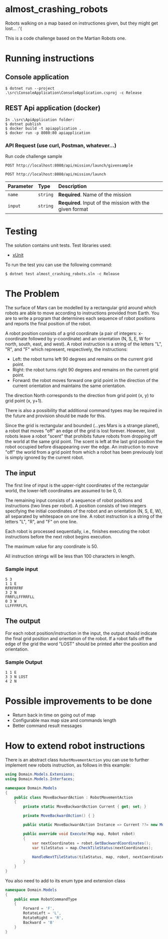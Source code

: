 ﻿# almost_crashing_robots
Robots walking on a map based on instructiones given, but they might get lost... :'(

This is a code challenge based on the Martian Robots one.

# Running instructions

## Console application

```
$ dotnet run --project .\src\ConsoleApplication\ConsoleApplication.csproj -c Release
```

## REST Api application (docker)

```
In .\src\ApiApplication folder:
$ dotnet publish
$ docker build -t apiapplication .
$ docker run -p 8080:80 apiapplication
```

### API Request (use curl, Postman, whatever...)

Run code challenge sample
```http
POST http://localhost:8080/api/mission/launch/givensample
```

```http
POST http://localhost:8080/api/mission/launch
```

| Parameter | Type     | Description                       |
| :-------- | :------- | :-------------------------------- |
| `name`      | `string` | **Required**. Name of the mission |
| `input`      | `string` | **Required**. Input of the mission with the given format |

# Testing

The solution contains unit tests.
Test libraries used:
- [xUnit](https://xunit.net/)

To run the test you can use the following command:

```
$ dotnet test almost_crashing_robots.sln -c Release
```

# The Problem

The surface of Mars can be modelled by a rectangular grid around which robots are
able to move according to instructions provided from Earth. You are to write a
program that determines each sequence of robot positions and reports the final
position of the robot.

A robot position consists of a grid coordinate (a pair of integers: x-coordinate followed
by y-coordinate) and an orientation (N, S, E, W for north, south, east, and west). A
robot instruction is a string of the letters "L", "R", and "F" which represent,
respectively, the instructions:

* Left: the robot turns left 90 degrees and remains on the current grid point.
* Right: the robot turns right 90 degrees and remains on the current grid point.
* Forward: the robot moves forward one grid point in the direction of the current
orientation and maintains the same orientation.

The direction North corresponds to the direction from grid point (x, y) to grid point (x,
y+1).

There is also a possibility that additional command types may be required in the
future and provision should be made for this.

Since the grid is rectangular and bounded (...yes Mars is a strange planet), a robot
that moves "off" an edge of the grid is lost forever. However, lost robots leave a robot
"scent" that prohibits future robots from dropping off the world at the same grid point.
The scent is left at the last grid position the robot occupied before disappearing over
the edge. An instruction to move "off" the world from a grid point from which a robot
has been previously lost is simply ignored by the current robot.

## The input

The first line of input is the upper-right coordinates of the rectangular world, the
lower-left coordinates are assumed to be 0, 0.

The remaining input consists of a sequence of robot positions and instructions (two
lines per robot). A position consists of two integers specifying the initial coordinates
of the robot and an orientation (N, S, E, W), all separated by whitespace on one line.
A robot instruction is a string of the letters "L", "R", and "F" on one line.

Each robot is processed sequentially, i.e., finishes executing the robot instructions
before the next robot begins execution.

The maximum value for any coordinate is 50.

All instruction strings will be less than 100 characters in length.

### Sample input

```
5 3
1 1 E
RFRFRFRF
3 2 N
FRRFLLFFRRFLL
0 3 W
LLFFFRFLFL
```

## The output

For each robot position/instruction in the input, the output should indicate the final
grid position and orientation of the robot. If a robot falls off the edge of the grid the
word "LOST" should be printed after the position and orientation.

### Sample Output

```
1 1 E
3 3 N LOST
4 2 N
```

# Possible improvements to be done

* Return back in time on going out of map
* Configurable max map size and commands length
* Better command result messages

# How to extend robot instructions

There is an abstract class `RobotMovementAction` you can use to further implement new robots instruction, as follows in this example:

```csharp
using Domain.Models.Extensions;
using Domain.Models.Interfaces;

namespace Domain.Models
{
    public class MoveBackwardAction : RobotMovementAction
    {
        private static MoveBackwardAction Current { get; set; }

        private MoveBackwardAction() { }

        public static MoveBackwardAction Instance => Current ??= new MoveBackwardAction();

        public override void Execute(Map map, Robot robot)
        {
            var nextCoordinates = robot.GetBackwardCoordinates();
            var tileStatus = map.CheckTileStatus(nextCoordinates);
            
            HandleNextTileStatus(tileStatus, map, robot, nextCoordinates);
        }
    }
}
```

You also need to add to its enum type and extension class

```csharp
namespace Domain.Models
{
    public enum RobotCommandType
    {
        Forward = 'F',
        RotateLeft = 'L',
        RotateRight = 'R',
        Backward = 'B'
    }
}
```
